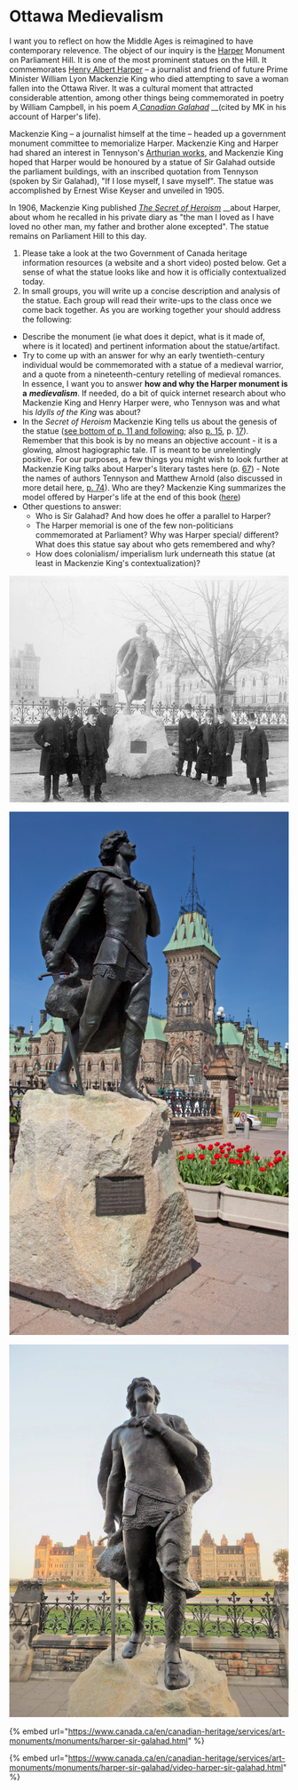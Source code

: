 # Ottawa Medievalism

I want you to reflect on how the Middle Ages is reimagined to have contemporary relevence. The object of our inquiry is the [Harper](https://en.wikipedia.org/wiki/Henry_Albert_Harper) Monument on Parliament Hill. It is one of the most prominent statues on the Hill. It commemorates [Henry Albert Harper](http://www.biographi.ca/en/bio/harper_henry_albert_13E.html) – a journalist and friend of future Prime Minister William Lyon Mackenzie King who died attempting to save a woman fallen into the Ottawa River. It was a cultural moment that attracted considerable attention, among other things being commemorated in poetry by William Campbell, in his poem _A_[ _Canadian Galahad_](https://archive.org/details/oxfordbookofcana00campuoft/page/162/mode/2up) __\(cited by MK in his account of Harper's life\). 

Mackenzie King – a journalist himself at the time – headed up a government monument committee to memorialize Harper. Mackenzie King and Harper had shared an interest in Tennyson's [Arthurian works](https://archive.org/details/idyllsofking06tenn/page/n7/mode/2up), and Mackenzie King hoped that Harper would be honoured by a statue of Sir Galahad outside the parliament buildings, with an inscribed quotation from Tennyson \(spoken by Sir Galahad\), "If I lose myself, I save myself". The statue was accomplished by Ernest Wise Keyser and unveiled in 1905.

In 1906, Mackenzie King published [_The Secret of Heroism_](https://archive.org/details/secretofheroismm00kinguoft/page/n7/mode/2up) __about Harper, about whom he recalled in his private diary as "the man I loved as I have loved no other man, my father and brother alone excepted". The statue remains on Parliament Hill to this day.

1. Please take a look at the two Government of Canada heritage information resources \(a website and a short video\) posted below. Get a sense of what the statue looks like and how it is officially contextualized today.
2. In small groups, you will write up a concise description and analysis of the statue. Each group will read their write-ups to the class once we come back together. As you are working together your should address the following:

* Describe the monument \(ie what does it depict, what is it made of, where is it located\) and pertinent information about the statue/artifact.
* Try to come up with an answer for why an early twentieth-century individual would be commemorated with a statue of a medieval warrior, and a quote from a nineteenth-century retelling of medieval romances. In essence, I want you to answer **how and why the Harper monument is a** _**medievalism**_. If needed, do a bit of quick internet research about who Mackenzie King and Henry Harper were, who Tennyson was and what his _Idylls of the King_  was about? 
* In the _Secret of Heroism_ Mackenzie King tells us about the genesis of the statue \([see bottom of p. 11 and following](https://archive.org/details/secretofheroismm00kinguoft/page/10/mode/2up); also [p. 15](https://archive.org/details/secretofheroismm00kinguoft/page/14/mode/2up), p. [17](https://archive.org/details/secretofheroismm00kinguoft/page/16/mode/2up)\). Remember that this book is by no means an objective account - it is a glowing, almost hagiographic tale. IT is meant to be unrelentingly positive. For our purposes, a few things you might wish to look further at Mackenzie King talks about Harper's literary tastes here \(p. [67](https://archive.org/details/secretofheroismm00kinguoft/page/66/mode/2up)\) - Note the names of authors Tennyson and Matthew Arnold \(also discussed in more detail here, [p. 74](https://archive.org/details/secretofheroismm00kinguoft/page/72/mode/2up)\). Who are they? Mackenzie King summarizes the model offered by Harper's life at the end of this book \([here](https://archive.org/details/secretofheroismm00kinguoft/page/142/mode/2up)\)
* Other questions to answer:
  * Who is Sir Galahad? And how does he offer a parallel to Harper?
  * The Harper memorial is one of the few non-politicians commemorated at Parliament? Why was Harper special/ different? What does this statue say about who gets remembered and why?
  * How does colonialism/ imperialism lurk underneath this statue \(at least in Mackenzie King's contextualization\)?

![Mackenzie King at the unveiling of the Sir Galahad statue \(1905\)  ](../../.gitbook/assets/unveiling_of_the_henry_a._harper_memorial-_ottawa.jpg)

![Harper Memorial Today](../../.gitbook/assets/mon-harper.jpg)

![](../../.gitbook/assets/henry_albert_harper_memorial_-_02b.jpg)

{% embed url="https://www.canada.ca/en/canadian-heritage/services/art-monuments/monuments/harper-sir-galahad.html" %}

{% embed url="https://www.canada.ca/en/canadian-heritage/services/art-monuments/monuments/harper-sir-galahad/video-harper-sir-galahad.html" %}

